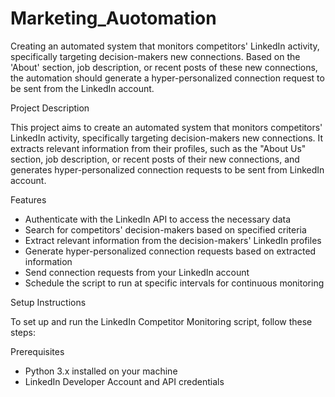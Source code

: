 # Marketing_Auotomation
Creating an automated system that monitors competitors' LinkedIn activity, specifically targeting decision-makers new connections. Based on the 'About' section, job description, or recent posts of these new connections, the automation should generate a hyper-personalized connection request to be sent from the LinkedIn account.

Project Description

This project aims to create an automated system that monitors competitors' LinkedIn activity, specifically targeting decision-makers new connections. It extracts relevant information from their profiles, such as the "About Us" section, job description, or recent posts of their new connections, and generates hyper-personalized connection requests to be sent from  LinkedIn account.

Features

- Authenticate with the LinkedIn API to access the necessary data
- Search for competitors' decision-makers based on specified criteria
- Extract relevant information from the decision-makers' LinkedIn profiles
- Generate hyper-personalized connection requests based on extracted information
- Send connection requests from your LinkedIn account
- Schedule the script to run at specific intervals for continuous monitoring

Setup Instructions

To set up and run the LinkedIn Competitor Monitoring script, follow these steps:

Prerequisites

- Python 3.x installed on your machine
- LinkedIn Developer Account and API credentials


